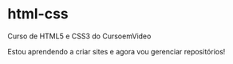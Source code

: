 # html-css
Curso de HTML5 e CSS3 do CursoemVideo

Estou aprendendo a criar sites e agora vou gerenciar repositórios!
 